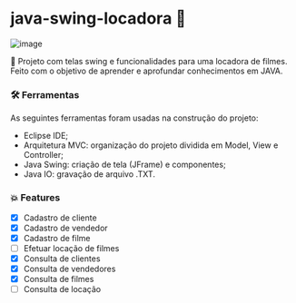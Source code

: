# java-swing-locadora 🔰 

![image](https://user-images.githubusercontent.com/54810933/110800214-bd540600-825a-11eb-9913-c5b6cc0ee1b5.png)

🎦 Projeto com telas swing e funcionalidades para uma locadora de filmes. Feito com o objetivo de aprender e aprofundar conhecimentos em JAVA.

### 🛠 Ferramentas

As seguintes ferramentas foram usadas na construção do projeto:

- Eclipse IDE;
- Arquitetura MVC: organização do projeto dividida em Model, View e Controller;
- Java Swing: criação de tela (JFrame) e componentes;
- Java IO: gravação de arquivo .TXT.


### 💥 <a id="features">Features</a>

- [x] Cadastro de cliente
- [x] Cadastro de vendedor
- [x] Cadastro de filme
- [ ] Efetuar locação de filmes
- [x] Consulta de clientes
- [x] Consulta de vendedores
- [x] Consulta de filmes
- [ ] Consulta de locação
